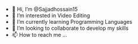 - 👋 Hi, I’m @Sajjadhossain15
- 👀 I’m interested in Video Editing 
- 🌱 I’m currently learning Programming Languages
- 💞️ I’m looking to collaborate to develop my skills
- 📫 How to reach me ...

<!---
Sajjadhossain15/Sajjadhossain15 is a ✨ special ✨ repository because its `README.md` (this file) appears on your GitHub profile.
You can click the Preview link to take a look at your changes.
--->
